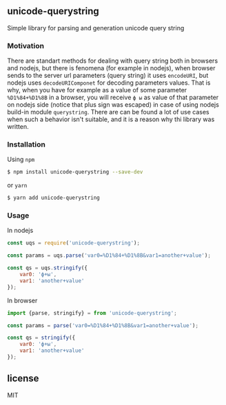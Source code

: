 ## unicode-querystring

Simple library for parsing and generation unicode query string

### Motivation
There are standart methods for dealing with query string both in browsers and nodejs, but there is fenomena (for example in nodejs),
when browser sends to the server url parameters (query string) it uses `encodeURI`, but nodejs uses `decodeURIComponet` for decoding parameters values.
That is why, when you have for example as a value of some parameter `%D1%84+%D1%8B` in a browser, you will receive `ф ы` as value of that parameter on nodejs side
(notice that plus sign was escaped) in case of using nodejs build-in module `querystring`. There are can be found a lot of use cases when such a behavior isn't suitable,
and it is a reason why thi library was written.

### Installation
Using `npm`
```sh
$ npm install unicode-querystring --save-dev 
```
or `yarn`
```sh
$ yarn add unicode-querystring
```

### Usage
In nodejs
```js
const uqs = require('unicode-querystring');

const params = uqs.parse('var0=%D1%84+%D1%8B&var1=another+value');

const qs = uqs.stringify({
    var0: 'ф+ы',
    var1: 'another+value'
});
```

In browser
```js
import {parse, stringify} = from 'unicode-querystring';

const params = parse('var0=%D1%84+%D1%8B&var1=another+value');

const qs = stringify({
    var0: 'ф+ы',
    var1: 'another+value'
});
```

## license

MIT
